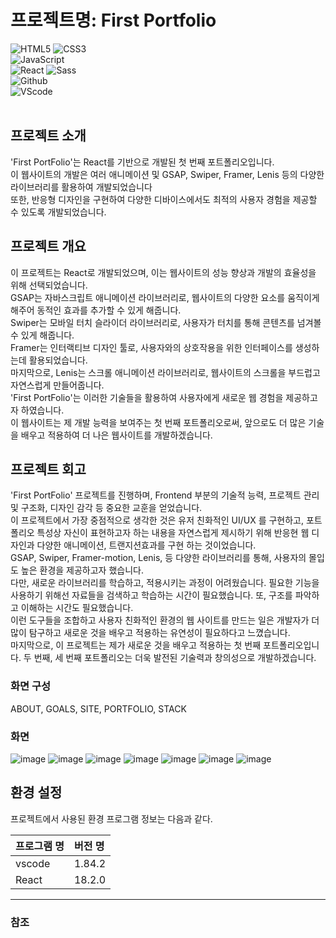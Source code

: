 # 프로젝트명: First Portfolio

![HTML5](https://img.shields.io/badge/html5-%23E34F26.svg?style=for-the-badge&logo=html5&logoColor=white) ![CSS3](https://img.shields.io/badge/css3-%231572B6.svg?style=for-the-badge&logo=css3&logoColor=white) <br />
![JavaScript](https://img.shields.io/badge/javascript-%23323330.svg?style=for-the-badge&logo=javascript&logoColor=%23F7DF1E) <br />
![React](https://img.shields.io/badge/React-61DAFB?style=flat-square&logo=React&logoColor=black) ![Sass](https://img.shields.io/badge/Sass-CC6699?style=flat-square&logo=Sass&logoColor=white) <br />
![Github](https://img.shields.io/badge/GitHub-181717?style=flat-square&logo=GitHub&logoColor=white) <br />
![VScode](https://img.shields.io/badge/Visual%20Studio-5C2D91?style=flat-square&logo=Visual%20Studio&logoColor=white) <br />
<br />


## 프로젝트 소개

'First PortFolio'는 React를 기반으로 개발된 첫 번째 포트폴리오입니다. <br />
이 웹사이트의 개발은 여러 애니메이션 및 GSAP, Swiper, Framer, Lenis 등의 다양한 라이브러리를 활용하여 개발되었습니다 <br />
또한, 반응형 디자인을 구현하여 다양한 디바이스에서도 최적의 사용자 경험을 제공할 수 있도록 개발되었습니다. <br />


## 프로젝트 개요

이 프로젝트는 React로 개발되었으며, 이는 웹사이트의 성능 향상과 개발의 효율성을 위해 선택되었습니다. <br />
GSAP는 자바스크립트 애니메이션 라이브러리로, 웹사이트의 다양한 요소를 움직이게 해주어 동적인 효과를 추가할 수 있게 해줍니다. <br />
Swiper는 모바일 터치 슬라이더 라이브러리로, 사용자가 터치를 통해 콘텐츠를 넘겨볼 수 있게 해줍니다. <br />
Framer는 인터랙티브 디자인 툴로, 사용자와의 상호작용을 위한 인터페이스를 생성하는데 활용되었습니다. <br />
마지막으로, Lenis는 스크롤 애니메이션 라이브러리로, 웹사이트의 스크롤을 부드럽고 자연스럽게 만들어줍니다. <br />
'First PortFolio'는 이러한 기술들을 활용하여 사용자에게 새로운 웹 경험을 제공하고자 하였습니다. <br />
이 웹사이트는 제 개발 능력을 보여주는 첫 번째 포트폴리오로써, 앞으로도 더 많은 기술을 배우고 적용하여 더 나은 웹사이트를 개발하겠습니다. <br />

## 프로젝트 회고
'First PortFolio' 프로젝트를 진행하며, Frontend 부분의 기술적 능력, 프로젝트 관리 및 구조화, 디자인 감각 등 중요한 교훈을 얻었습니다. <br />
이 프로젝트에서 가장 중점적으로 생각한 것은 유저 친화적인 UI/UX 를 구현하고, 포트폴리오 특성상 자신이 표현하고자 하는 내용을 자연스럽게 제시하기 위해 반응현 웹 디자인과 다양한 애니메이션, 트랜지션효과를 구현 하는 것이었습니다. <br />
GSAP, Swiper, Framer-motion, Lenis, 등 다양한 라이브러리를 통해, 사용자의 몰입도 높은 환경을 제공하고자 했습니다. <br />
다만, 새로운 라이브러리를 학습하고, 적용시키는 과정이 어려웠습니다. 필요한 기능을 사용하기 위해선 자료들을 검색하고 학습하는 시간이 필요했습니다. 또, 구조를 파악하고 이해하는 시간도 필요했습니다.  <br />
이런 도구들을 조합하고 사용자 친화적인 환경의 웹 사이트를 만드는 일은 개발자가 더 많이 탐구하고 새로운 것을 배우고 적용하는 유연성이 필요하다고 느꼈습니다. <br />
마지막으로, 이 프로젝트는 제가 새로운 것을 배우고 적용하는 첫 번째 포트폴리오입니다. 두 번째, 세 번째 포트폴리오는 더욱 발전된 기술력과 창의성으로 개발하겠습니다. <br />


### 화면 구성

ABOUT, GOALS, SITE, PORTFOLIO, STACK

### 화면
![image](https://github.com/youngminkk/portfolio/assets/146568255/6e514053-bcc2-4fed-be60-cbaac6444535)
![image](https://github.com/youngminkk/portfolio/assets/146568255/3b6ee8ce-96e8-46c5-813c-8c40c794ca93)
![image](https://github.com/youngminkk/portfolio/assets/146568255/bde37f50-72e6-4287-b9d2-cd0209f908a5)
![image](https://github.com/youngminkk/portfolio/assets/146568255/ec0628c7-ad00-4e48-b100-9886b44ee992)
![image](https://github.com/youngminkk/portfolio/assets/146568255/af29b4cd-30d4-42f9-97ac-3a8e17758752)
![image](https://github.com/youngminkk/portfolio/assets/146568255/9f391a99-9be6-48c3-a5be-60df35300c0a)
![image](https://github.com/youngminkk/portfolio/assets/146568255/44d1266a-7eb8-43ed-943b-d107384ba87b)



## 환경 설정

프로젝트에서 사용된 환경 프로그램 정보는 다음과 같다.

| 프로그램 명 | 버전 명  |
| :---------- | :------- |
| vscode      | 1.84.2   |
| React 	    | 18.2.0  |

---

### 참조
